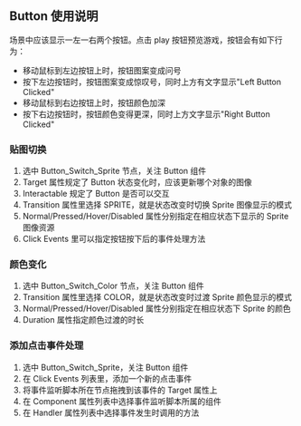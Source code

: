 ## Button 使用说明

场景中应该显示一左一右两个按钮。点击 play 按钮预览游戏，按钮会有如下行为：

- 移动鼠标到左边按钮上时，按钮图案变成问号
- 按下左边按钮时，按钮图案变成惊叹号，同时上方有文字显示"Left Button Clicked"
- 移动鼠标到右边按钮上时，按钮颜色加深
- 按下右边按钮时，按钮颜色变得更深，同时上方文字显示"Right Button Clicked"

### 贴图切换

1. 选中 Button_Switch_Sprite 节点，关注 Button 组件
2. Target 属性规定了 Button 状态变化时，应该更新哪个对象的图像
3. Interactable 规定了 Button 是否可以交互
4. Transition 属性里选择 SPRITE，就是状态改变时切换 Sprite 图像显示的模式
5. Normal/Pressed/Hover/Disabled 属性分别指定在相应状态下显示的 Sprite 图像资源
6. Click Events 里可以指定按钮按下后的事件处理方法

### 颜色变化

1. 选中 Button_Switch_Color 节点，关注 Button 组件
2. Transition 属性里选择 COLOR，就是状态改变时过渡 Sprite 颜色显示的模式
3. Normal/Pressed/Hover/Disabled 属性分别指定在相应状态下 Sprite 的颜色
4. Duration 属性指定颜色过渡的时长

### 添加点击事件处理

1. 选中 Button_Switch_Sprite，关注 Button 组件
2. 在 Click Events 列表里，添加一个新的点击事件
3. 将事件监听脚本所在节点拖拽到该事件的 Target 属性上
4. 在 Component 属性列表中选择事件监听脚本所属的组件
5. 在 Handler 属性列表中选择事件发生时调用的方法